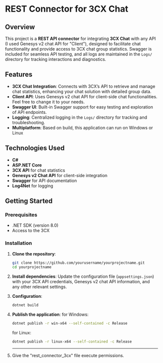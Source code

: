 # REST Connector for 3CX Chat

## Overview

This project is a **REST API connector** for integrating **3CX Chat** with any API (I used Genesys v2 chat API for "Client"), designed to facilitate chat functionality and provide access to 3CX chat group statistics. Swagger is included for seamless API testing, and all logs are maintained in the `Logs/` directory for tracking interactions and diagnostics.

## Features

- **3CX Chat Integration**: Connects with 3CX’s API to retrieve and manage chat statistics, enhancing your chat solution with detailed group data.
- **Client API**: Uses Genesys v2 chat API for client-side chat functionalities. Feel free to change it to your needs.
- **Swagger UI**: Built-in Swagger support for easy testing and exploration of API endpoints.
- **Logging**: Centralized logging in the `Logs/` directory for tracking and troubleshooting.
- **Multiplatform**: Based on build, this application can run on Windows or Linux

## Technologies Used

- **C#**
- **ASP.NET Core**
- **3CX API** for chat statistics
- **Genesys v2 Chat API** for client-side integration
- **Swagger** for API documentation
- **Log4Net** for logging

## Getting Started

### Prerequisites

- .NET SDK (version 8.0)
- Access to the 3CX

### Installation

1. **Clone the repository**:
    ```bash
    git clone https://github.com/yourusername/yourprojectname.git
    cd yourprojectname
    ```

2. **Install dependencies**:
   Update the configuration file (`appsettings.json`) with your 3CX API credentials, Genesys v2 chat API information, and any other relevant settings.

4. **Configuration**:  
    ```bash
    dotnet build
    ```

5. **Publish the application**:
   for Windows:
    ```bash
    dotnet publish -r win-x64 --self-contained -c Release
    ```
   for Linux:
    ```bash
    dotnet publish -r linux-x64 --self-contained -c Release
    ```
7. ****
   Give the "rest_connector_3cx" file execute permissions.


